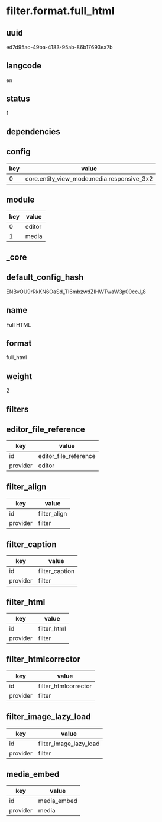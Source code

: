 # filter.format.full_html

## uuid
ed7d95ac-49ba-4183-95ab-86b17693ea7b

## langcode
en

## status
1

## dependencies

## config
|key|value|
|-|-|
|0|core.entity_view_mode.media.responsive_3x2|


## module
|key|value|
|-|-|
|0|editor|
|1|media|


## _core

## default_config_hash
ENBvOU9rRkKN6OaSd_TI6mbzwdZIHWTwaW3p00ccJ_8

## name
Full HTML

## format
full_html

## weight
2

## filters

## editor_file_reference
|key|value|
|-|-|
|id|editor_file_reference|
|provider|editor|


## filter_align
|key|value|
|-|-|
|id|filter_align|
|provider|filter|


## filter_caption
|key|value|
|-|-|
|id|filter_caption|
|provider|filter|


## filter_html
|key|value|
|-|-|
|id|filter_html|
|provider|filter|


## filter_htmlcorrector
|key|value|
|-|-|
|id|filter_htmlcorrector|
|provider|filter|


## filter_image_lazy_load
|key|value|
|-|-|
|id|filter_image_lazy_load|
|provider|filter|


## media_embed
|key|value|
|-|-|
|id|media_embed|
|provider|media|

